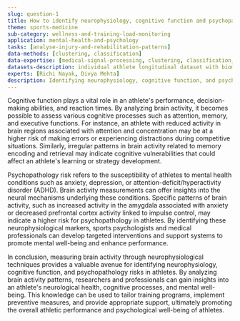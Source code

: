 ```yaml
---
slug: question-1
title: How to identify neurophysiology, cognitive function and psychopathology risk in athlete by measuring brain activity?
theme: sports-medicine
sub-category: wellness-and-training-load-monitoring
application: mental-health-and-psychology
tasks: [analyse-injury-and-rehabilitation-patterns]
data-methods: [clustering, classification]
data-expertise: [medical-signal-processing, clustering, classification, psychology-and-mental-health]
datasets-description: individual athlete longitudinal dataset with biometrics data and subjective well-being
experts: [Richi Nayak, Divya Mehta]
description: Identifying neurophysiology, cognitive function, and psychopathology risk in athletes can be crucial for optimizing their performance and overall well-being. One effective approach to achieve this is by measuring brain activity. Neurophysiology refers to the study of the functioning of the nervous system, and assessing brain activity provides valuable insights into an athlete's neurological health. Techniques such as electroencephalography (EEG), functional magnetic resonance imaging (fMRI), and positron emission tomography (PET) can help measure brain activity and detect any abnormalities or patterns that may indicate potential risks.
---
```




Cognitive function plays a vital role in an athlete's performance, decision-making abilities, and reaction times. By analyzing brain activity, it becomes possible to assess various cognitive processes such as attention, memory, and executive functions. For instance, an athlete with reduced activity in brain regions associated with attention and concentration may be at a higher risk of making errors or experiencing distractions during competitive situations. Similarly, irregular patterns in brain activity related to memory encoding and retrieval may indicate cognitive vulnerabilities that could affect an athlete's learning or strategy development.

Psychopathology risk refers to the susceptibility of athletes to mental health conditions such as anxiety, depression, or attention-deficit/hyperactivity disorder (ADHD). Brain activity measurements can offer insights into the neural mechanisms underlying these conditions. Specific patterns of brain activity, such as increased activity in the amygdala associated with anxiety or decreased prefrontal cortex activity linked to impulse control, may indicate a higher risk for psychopathology in athletes. By identifying these neurophysiological markers, sports psychologists and medical professionals can develop targeted interventions and support systems to promote mental well-being and enhance performance.

In conclusion, measuring brain activity through neurophysiological techniques provides a valuable avenue for identifying neurophysiology, cognitive function, and psychopathology risks in athletes. By analyzing brain activity patterns, researchers and professionals can gain insights into an athlete's neurological health, cognitive processes, and mental well-being. This knowledge can be used to tailor training programs, implement preventive measures, and provide appropriate support, ultimately promoting the overall athletic performance and psychological well-being of athletes.